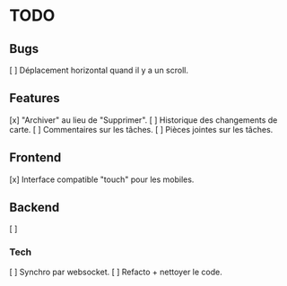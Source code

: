# TODO

## Bugs

[ ] Déplacement horizontal quand il y a un scroll.

## Features

[x] "Archiver" au lieu de "Supprimer".
[ ] Historique des changements de carte.
[ ] Commentaires sur les tâches.
[ ] Pièces jointes sur les tâches.

## Frontend

[x] Interface compatible "touch" pour les mobiles.

## Backend

[ ]

### Tech

[ ] Synchro par websocket.
[ ] Refacto + nettoyer le code.
